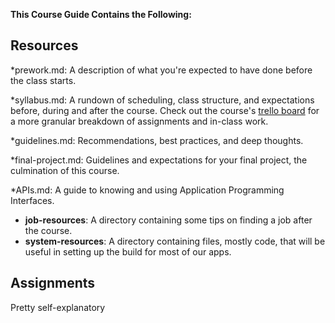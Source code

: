 **This Course Guide Contains the Following:**

## Resources

*prework.md: A description of what you're expected to have done before the class starts. 

*syllabus.md:  A rundown of scheduling, class structure, and expectations before, during and after the course. Check out the course's [trello board](https://trello.com/b/8TrqYiI4/tiy-fee-backbone-react-es6) for a more granular breakdown of assignments and in-class work.

*guidelines.md: Recommendations, best practices, and deep thoughts.

*final-project.md: Guidelines and expectations for your final project, the culmination of this course. 

*APIs.md: A guide to knowing and using Application Programming Interfaces.

* **job-resources**: A directory containing some tips on finding a job after the course.
* **system-resources**: A directory containing files, mostly code, that will be useful in setting up the build for most of our apps.

## Assignments

Pretty self-explanatory
